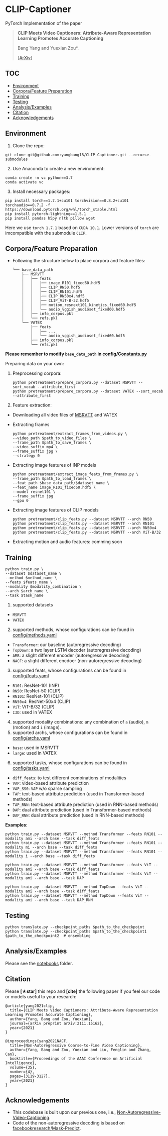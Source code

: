# CLIP-Captioner

PyTorch Implementation of the paper

> **CLIP Meets Video Captioners: Attribute-Aware Representation Learning Promotes Accurate Captioning**
>
> Bang Yang and Yuexian Zou\*.
>
> [[ArXiv](https://arxiv.org/abs/2111.15162)]


## TOC

  - [Environment](#environment)
  - [Corpora/Feature Preparation](#corporafeature-preparation)
  - [Training](#training)
  - [Testing](#testing)
  - [Analysis/Examples](#analysisexamples)
  - [Citation](#citation)
  - [Acknowledgements](#acknowledgements)


## Environment

1. Clone the repo:

```
git clone git@github.com:yangbang18/CLIP-Captioner.git --recurse-submodules
```

2. Use Anaconda to create a new environment:

```
conda create -n vc python==3.7
conda activate vc
```

3. Install necessary packages:

```
pip install torch==1.7.1+cu101 torchvision==0.8.2+cu101 torchaudio==0.7.2 -f https://download.pytorch.org/whl/torch_stable.html
pip install pytorch-lightning==1.5.1
pip install pandas h5py nltk pillow wget
```

Here we use `torch 1.7.1` based on `CUDA 10.1`. Lower versions of `torch` are imcompatible with the submodule `CLIP`.

## Corpora/Feature Preparation

* Following the structure below to place corpora and feature files:
  ```
  └── base_data_path
      ├── MSRVTT
      │   ├── feats
      │   │   ├── image_R101_fixed60.hdf5
      │   │   ├── CLIP_RN50.hdf5
      │   │   ├── CLIP_RN101.hdf5
      │   │   ├── CLIP_RN50x4.hdf5
      │   │   ├── CLIP_ViT-B-32.hdf5
      │   │   ├── motion_resnext101_kinetics_fixed60.hdf5
      │   │   └── audio_vggish_audioset_fixed60.hdf5
      │   ├── info_corpus.pkl
      │   └── refs.pkl
      └── VATEX
          ├── feats
          │   ├── ...
          │   └── audio_vggish_audioset_fixed60.hdf5
          ├── info_corpus.pkl
          └── refs.pkl
  ```

**Please remember to modify `base_data_path` in [config/Constants.py](config/Constants.py)**

Preparing data on your own:

1. Preprocessing corpora:
   ```
   python pretreatment/prepare_corpora.py --dataset MSRVTT --sort_vocab --attribute_first
   python pretreatment/prepare_corpora.py --dataset VATEX --sort_vocab --attribute_first
   ```
2. Feature extraction:

* Downloading all video files of [MSRVTT](http://ms-multimedia-challenge.com/2017/dataset) and VATEX
* Extracting frames

  ```
  python pretreatment/extract_frames_from_videos.py \
  --video_path $path_to_video_files \
  --frame_path $path_to_save_frames \
  --video_suffix mp4 \
  --frame_suffix jpg \
  --strategy 0
  ```
* Extracting image features of INP models

  ```
  python pretreatment/extract_image_feats_from_frames.py \
  --frame_path $path_to_load_frames \
  --feat_path $base_data_path/$dataset_name \
  --feat_name image_R101_fixed60.hdf5 \
  --model resnet101 \
  --frame_suffix jpg
  --gpu 0
  ```
* Extracting image features of CLIP models

  ```
  python pretreatment/clip_feats.py --dataset MSRVTT --arch RN50
  python pretreatment/clip_feats.py --dataset MSRVTT --arch RN101
  python pretreatment/clip_feats.py --dataset MSRVTT --arch RN50x4
  python pretreatment/clip_feats.py --dataset MSRVTT --arch ViT-B/32
  ```
* Extracting motion and audio features: comming soon

## Training

```
python train.py \
--dataset $dataset_name \
--method $method_name \
--feats $feats_name \
--modality $modality_combination \
--arch $arch_name \
--task $task_name
```

1. supported datasets

- `MSRVTT`
- `VATEX`

2. supported methods, whose configurations can be found in [config/methods.yaml](config/methods.yaml)

- `Transformer`: our baseline (autoregressive decoding)
- `TopDown`: a two layer LSTM decoder (autoregressive decoding)
- `ARB`: a slight different encoder (autoregressive decoding)
- `NACF`: a slight different encdoer (non-autoregressive decoding)

3. supported feats, whose configurations can be found in [config/feats.yaml](config/feats.yaml)

- `R101`: ResNet-101 (INP)
- `RN50`: ResNet-50 (CLIP)
- `RN101`: ResNet-101 (CLIP)
- `RN50x4`: ResNet-50x4 (CLIP)
- `ViT`: ViT-B/32 (CLIP)
- `I3D`: used in VATEX

4. supported modality combinations: any combination of `a` (audio), `m` (motion) and `i` (image).
5. supported archs, whose configurations can be found in [config/archs.yaml](config/archs.yaml)

- `base`: used in MSRVTT
- `large`: used in VATEX

6. supported tasks, whose configurations can be found in [config/tasks.yaml](config/tasks.yaml)

- `diff_feats`: to test different combinations of modalities
- `VAP`: video-based attribute prediction
- `VAP_SS0`: `VAP` w/o sparse sampling
- `TAP`: text-based attribute prediction (used in Transformer-based methods)
- `TAP_RNN`: text-based attribute prediction (used in RNN-based methods)
- `DAP`: dual attribute prediction (used in Transformer-based methods)
- `DAP_RNN`: dual attribute prediction (used in RNN-based methods)

**Examples:**

```
python train.py --dataset MSRVTT --method Transformer --feats RN101 --modality ami --arch base --task diff_feats
python train.py --dataset MSRVTT --method Transformer --feats RN101 --modality mi --arch base --task diff_feats
python train.py --dataset MSRVTT --method Transformer --feats RN101 --modality i --arch base --task diff_feats

python train.py --dataset MSRVTT --method Transformer --feats ViT --modality ami --arch base --task diff_feats
python train.py --dataset MSRVTT --method Transformer --feats ViT --modality ami --arch base --task DAP

python train.py --dataset MSRVTT --method TopDown --feats ViT --modality ami --arch base --task diff_feats
python train.py --dataset MSRVTT --method TopDown --feats ViT --modality ami --arch base --task DAP_RNN
```

## Testing

```
python translate.py --checkpoint_paths $path_to_the_checkpoint
python translate.py --checkpoint_paths $path_to_the_checkpoint1 $path_to_the_checkpoint2  # ensembling
```

## Analysis/Examples

Please see the [notebooks](notebooks) folder.

## Citation

Please **[★star]** this repo and **[cite]** the following paper if you feel our code or models useful to your research:

```
@article{yang2021clip,
  title={CLIP Meets Video Captioners: Attribute-Aware Representation Learning Promotes Accurate Captioning},
  author={Yang, Bang and Zou, Yuexian},
  journal={arXiv preprint arXiv:2111.15162},
  year={2021}
}

@inproceedings{yang2021NACF,
  title={Non-Autoregressive Coarse-to-Fine Video Captioning}, 
  author={Yang, Bang and Zou, Yuexian and Liu, Fenglin and Zhang, Can},   
  booktitle={Proceedings of the AAAI Conference on Artificial Intelligence},
  volume={35},
  number={4},
  pages={3119-3127},
  year={2021}
}
```

## Acknowledgements

- This codebase is built upon our previous one, i.e., [Non-Autoregressive-Video-Captioning](https://github.com/yangbang18/Non-Autoregressive-Video-Captioning).
- Code of the non-autoregressive decoding is based on [facebookresearch/Mask-Predict](https://github.com/facebookresearch/Mask-Predict).
